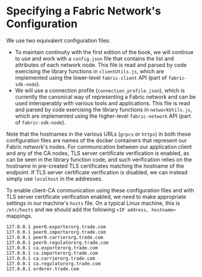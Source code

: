 # Specifying a Fabric Network's Configuration
We use two equivalent configuration files:
- To maintain continuity with the first edition of the book, we will continue to use and work with a `config.json` file that contains the list and attributes of each network node. This file is read and parsed by code exercising the library functions in `clientUtils.js`, which are implemented using the lower-level `fabric-client` API (part of `fabric-sdk-node`).
- We will use a connection profile (`connection_profile.json`), which is currently the canonical way of representing a Fabric network and can be used interoperably with various tools and applications. This file is read and parsed by code exercising the library functions in `networkUtils.js`, which are implemented using the higher-level `fabric-network` API (part of `fabric-sdk-node`).

Note that the hostnames in the various URLs (`grpcs` or `https`) in both these configuration files are names of the docker containers that represent our Fabric network's nodes. For communication between our application client and any of the CA nodes, TLS server certificate verification is enabled, as can be seen in the library function code, and such verification relies on the hostname in pre-created TLS certificates matching the hostname of the endpoint. If TLS server certificate verification is disabled, we can instead simply use `localhost` in the addresses.

To enable client-CA communication using these configuration files and with TLS server certificate verification enabled, we need to make appropriate settings in our machine's `hosts` file. On a typical Linux machine, this is `/etc/hosts` and we should add the following `<IP address, hostname>` mappings.
```
127.0.0.1 peer0.exporterorg.trade.com
127.0.0.1 peer0.importerorg.trade.com
127.0.0.1 peer0.carrierorg.trade.com
127.0.0.1 peer0.regulatororg.trade.com
127.0.0.1 ca.exporterorg.trade.com
127.0.0.1 ca.importerorg.trade.com
127.0.0.1 ca.carrierorg.trade.com
127.0.0.1 ca.regulatororg.trade.com
127.0.0.1 orderer.trade.com
```
